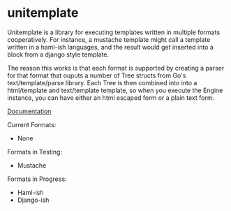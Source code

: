 unitemplate
===========

Unitemplate is a library for executing templates written in multiple formats 
cooperatively. For instance, a mustache template might call a template written
in a haml-ish languages, and the result would get inserted into a block from a
django style template.

The reason this works is that each format is supported by creating a parser for
that format that ouputs a number of Tree structs from Go's text/template/parse
library. Each Tree is then combined into into a html/template and text/template
template, so when you execute the Engine instance, you can have either an html
escaped form or a plain text form.

[Documentation](http://godoc.org/github.com/acsellers/unitemplate")

Current Formats:
* None

Formats in Testing:
* Mustache

Formats in Progress:
* Haml-ish
* Django-ish
